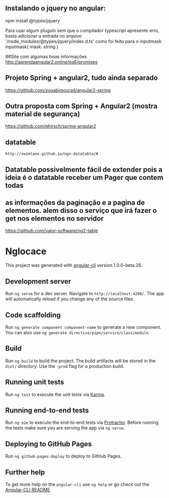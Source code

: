 ## Instalando o jquery no angular:
npm install @types/jquery

Para usar algum pluguin sem que o compilador typescript apresente erro, basta adicionar a entrada no arquivo '/node_modules/@types/jquery/index.d.ts' como foi feito para o inputmask 
inputmask( mask: string )



##Site com algumas boas informações
http://aprendaangular2.online/es6/promises


##  Projeto Spring + angular2, tudo ainda separado
   https://github.com/zouabimourad/angular2-spring

## Outra proposta com Spring + Angular2 (mostra material de segurança)
   https://github.com/ehirsch/spring-angular2 
## datatable
	http://swimlane.github.io/ngx-datatable/#
	
## Datatable possivelmente fácil de extender pois a ideia é o datatable receber um Pager<XPTO> que contem todas 
## as informações da paginação e a pagina de elementos. alem disso o serviço que irá fazer o get nos elementos no servidor
   
   https://github.com/valor-software/ng2-table
   	
# Nglocace


This project was generated with [angular-cli](https://github.com/angular/angular-cli) version 1.0.0-beta.26.

## Development server
Run `ng serve` for a dev server. Navigate to `http://localhost:4200/`. The app will automatically reload if you change any of the source files.

## Code scaffolding

Run `ng generate component component-name` to generate a new component. You can also use `ng generate directive/pipe/service/class/module`.

## Build

Run `ng build` to build the project. The build artifacts will be stored in the `dist/` directory. Use the `-prod` flag for a production build.

## Running unit tests

Run `ng test` to execute the unit tests via [Karma](https://karma-runner.github.io).

## Running end-to-end tests

Run `ng e2e` to execute the end-to-end tests via [Protractor](http://www.protractortest.org/).
Before running the tests make sure you are serving the app via `ng serve`.

## Deploying to GitHub Pages

Run `ng github-pages:deploy` to deploy to GitHub Pages.

## Further help

To get more help on the `angular-cli` use `ng help` or go check out the [Angular-CLI README](https://github.com/angular/angular-cli/blob/master/README.md).
